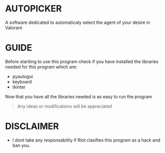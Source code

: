 # AUTOPICKER
A software dedicated to automaticaly select the agent of your desire in Valorant 
# GUIDE

Before stariting to use this program check if you have installed the libraries needed for this program which are:
  - pyautogui
  - keyboard
  - tkinter

Now that you have all the libraries needed is as easy to run the program
> Any ideas or modifications will be appreciated

# DISCLAIMER
- I dont take any responsability if Riot clasifies this program as a hack and ban you.

